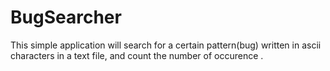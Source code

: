 # BugSearcher

This simple application will search for a certain pattern(bug) written in ascii characters in a text file, 
and count the number of occurence .
